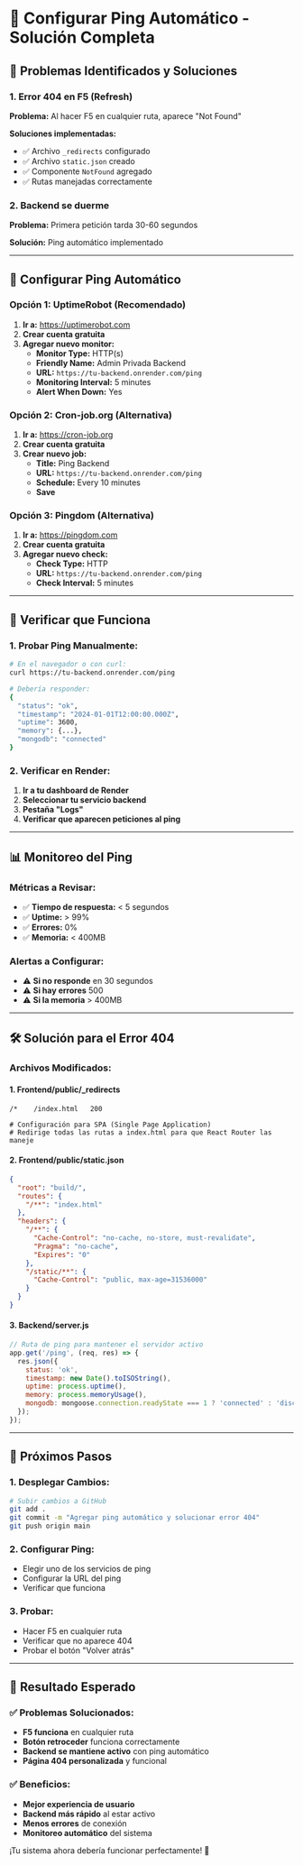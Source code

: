 # 🔧 Configurar Ping Automático - Solución Completa

## 🚨 **Problemas Identificados y Soluciones**

### **1. Error 404 en F5 (Refresh)**
**Problema:** Al hacer F5 en cualquier ruta, aparece "Not Found"

**Soluciones implementadas:**
- ✅ Archivo `_redirects` configurado
- ✅ Archivo `static.json` creado
- ✅ Componente `NotFound` agregado
- ✅ Rutas manejadas correctamente

### **2. Backend se duerme**
**Problema:** Primera petición tarda 30-60 segundos

**Solución:** Ping automático implementado

---

## 🚀 **Configurar Ping Automático**

### **Opción 1: UptimeRobot (Recomendado)**

1. **Ir a:** https://uptimerobot.com
2. **Crear cuenta gratuita**
3. **Agregar nuevo monitor:**
   - **Monitor Type:** HTTP(s)
   - **Friendly Name:** Admin Privada Backend
   - **URL:** `https://tu-backend.onrender.com/ping`
   - **Monitoring Interval:** 5 minutes
   - **Alert When Down:** Yes

### **Opción 2: Cron-job.org (Alternativa)**

1. **Ir a:** https://cron-job.org
2. **Crear cuenta gratuita**
3. **Crear nuevo job:**
   - **Title:** Ping Backend
   - **URL:** `https://tu-backend.onrender.com/ping`
   - **Schedule:** Every 10 minutes
   - **Save**

### **Opción 3: Pingdom (Alternativa)**

1. **Ir a:** https://pingdom.com
2. **Crear cuenta gratuita**
3. **Agregar nuevo check:**
   - **Check Type:** HTTP
   - **URL:** `https://tu-backend.onrender.com/ping`
   - **Check Interval:** 5 minutes

---

## 🔧 **Verificar que Funciona**

### **1. Probar Ping Manualmente:**
```bash
# En el navegador o con curl:
curl https://tu-backend.onrender.com/ping

# Debería responder:
{
  "status": "ok",
  "timestamp": "2024-01-01T12:00:00.000Z",
  "uptime": 3600,
  "memory": {...},
  "mongodb": "connected"
}
```

### **2. Verificar en Render:**
1. **Ir a tu dashboard de Render**
2. **Seleccionar tu servicio backend**
3. **Pestaña "Logs"**
4. **Verificar que aparecen peticiones al ping**

---

## 📊 **Monitoreo del Ping**

### **Métricas a Revisar:**
- ✅ **Tiempo de respuesta:** < 5 segundos
- ✅ **Uptime:** > 99%
- ✅ **Errores:** 0%
- ✅ **Memoria:** < 400MB

### **Alertas a Configurar:**
- ⚠️ **Si no responde** en 30 segundos
- ⚠️ **Si hay errores** 500
- ⚠️ **Si la memoria** > 400MB

---

## 🛠️ **Solución para el Error 404**

### **Archivos Modificados:**

#### **1. Frontend/public/_redirects**
```
/*    /index.html   200

# Configuración para SPA (Single Page Application)
# Redirige todas las rutas a index.html para que React Router las maneje
```

#### **2. Frontend/public/static.json**
```json
{
  "root": "build/",
  "routes": {
    "/**": "index.html"
  },
  "headers": {
    "/**": {
      "Cache-Control": "no-cache, no-store, must-revalidate",
      "Pragma": "no-cache",
      "Expires": "0"
    },
    "/static/**": {
      "Cache-Control": "public, max-age=31536000"
    }
  }
}
```

#### **3. Backend/server.js**
```javascript
// Ruta de ping para mantener el servidor activo
app.get('/ping', (req, res) => {
  res.json({ 
    status: 'ok', 
    timestamp: new Date().toISOString(),
    uptime: process.uptime(),
    memory: process.memoryUsage(),
    mongodb: mongoose.connection.readyState === 1 ? 'connected' : 'disconnected'
  });
});
```

---

## 🎯 **Próximos Pasos**

### **1. Desplegar Cambios:**
```bash
# Subir cambios a GitHub
git add .
git commit -m "Agregar ping automático y solucionar error 404"
git push origin main
```

### **2. Configurar Ping:**
- Elegir uno de los servicios de ping
- Configurar la URL del ping
- Verificar que funciona

### **3. Probar:**
- Hacer F5 en cualquier ruta
- Verificar que no aparece 404
- Probar el botón "Volver atrás"

---

## 🎉 **Resultado Esperado**

### **✅ Problemas Solucionados:**
- **F5 funciona** en cualquier ruta
- **Botón retroceder** funciona correctamente
- **Backend se mantiene activo** con ping automático
- **Página 404 personalizada** y funcional

### **✅ Beneficios:**
- **Mejor experiencia de usuario**
- **Backend más rápido** al estar activo
- **Menos errores** de conexión
- **Monitoreo automático** del sistema

¡Tu sistema ahora debería funcionar perfectamente! 🚀 